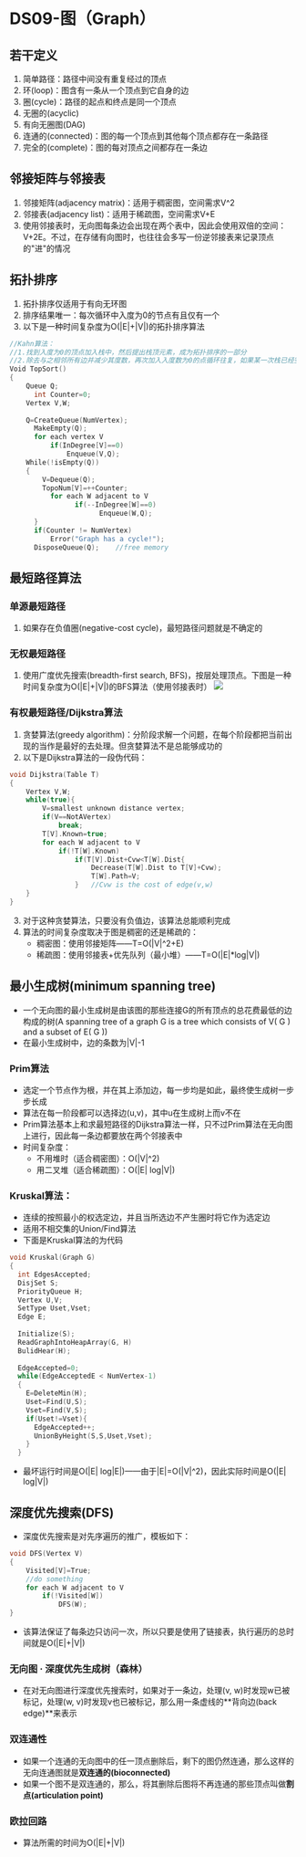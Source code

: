 # DS09-图（Graph）
## 若干定义
1. 简单路径：路径中间没有重复经过的顶点
2. 环(loop)：图含有一条从一个顶点到它自身的边
3. 圈(cycle)：路径的起点和终点是同一个顶点
4. 无圈的(acyclic)
5. 有向无圈图(DAG)
6. 连通的(connected)：图的每一个顶点到其他每个顶点都存在一条路径
7. 完全的(complete)：图的每对顶点之间都存在一条边
## 邻接矩阵与邻接表
1. 邻接矩阵(adjacency matrix)：适用于稠密图，空间需求V^2
2. 邻接表(adjacency list)：适用于稀疏图，空间需求V+E
3. 使用邻接表时，无向图每条边会出现在两个表中，因此会使用双倍的空间：V+2E。不过，在存储有向图时，也往往会多写一份逆邻接表来记录顶点的"进"的情况
## 拓扑排序
1. 拓扑排序仅适用于有向无环图  
2. 排序结果唯一：每次循环中入度为0的节点有且仅有一个  
3. 以下是一种时间复杂度为O(|E|+|V|)的拓扑排序算法
```c
//Kahn算法：
//1.找到入度为0的顶点加入栈中，然后提出栈顶元素，成为拓扑排序的一部分
//2.除去与之相邻所有边并减少其度数，再次加入入度数为0的点循环往复，如果某一次栈已经空了而且没有入读为0的点，那就是存在有向环。
Void TopSort()
{
    Queue Q;
	  int Counter=0;
    Vertex V,W;
    
    Q=CreateQueue(NumVertex);
	  MakeEmpty(Q);
	  for each vertex V
		  if(InDegree[V]==0)
		      Enqueue(V,Q);
    While(!isEmpty(Q))
    {
        V=Dequeue(Q);
        TopoNum[V]=++Counter;
		  for each W adjacent to V
				if(--InDegree[W]==0)
					  Enqueue(W,Q);
	  }
	  if(Counter != NumVertex)
		  Error("Graph has a cycle!");
	  DisposeQueue(Q);    //free memory
```

## 最短路径算法
### 单源最短路径
1. 如果存在负值圈(negative-cost cycle)，最短路径问题就是不确定的
### 无权最短路径
1. 使用广度优先搜索(breadth-first search, BFS)，按层处理顶点。下图是一种时间复杂度为O(|E|+|V|)的BFS算法（使用邻接表时）
![](DS09-%E5%9B%BE%EF%BC%88Graph%EF%BC%89/IMG_0364.JPG)

### 有权最短路径/Dijkstra算法
1. 贪婪算法(greedy algorithm)：分阶段求解一个问题，在每个阶段都把当前出现的当作是最好的去处理。但贪婪算法不是总能够成功的
2. 以下是Dijkstra算法的一段伪代码：
```cpp
void Dijkstra(Table T)
{
	Vertex V,W;
	while(true){
		V=smallest unknown distance vertex;
		if(V==NotAVertex)
			break;
		T[V].Known=true;
		for each W adjacent to V
			if(!T[W].Known)
				if(T[V].Dist+Cvw<T[W].Dist{
					Decrease(T[W].Dist to T[V]+Cvw);
					T[W].Path=V;
				}	//Cvw is the cost of edge(v,w)
	}
}
```
3. 对于这种贪婪算法，只要没有负值边，该算法总能顺利完成
4. 算法的时间复杂度取决于图是稠密的还是稀疏的：
	- 稠密图：使用邻接矩阵——T=O(|V|^2+E)
	- 稀疏图：使用邻接表+优先队列（最小堆）——T=O(|E|*log|V|)
## 最小生成树(minimum spanning tree)
- 一个无向图的最小生成树是由该图的那些连接G的所有顶点的总花费最低的边构成的树(A spanning tree of a graph G is a tree which consists of V( G ) and a subset of E( G ))
- 在最小生成树中，边的条数为|V|-1
### Prim算法
- 选定一个节点作为根，并在其上添加边，每一步均是如此，最终使生成树一步步长成
- 算法在每一阶段都可以选择边(u,v)，其中u在生成树上而v不在
- Prim算法基本上和求最短路径的Dijkstra算法一样，只不过Prim算法在无向图上进行，因此每一条边都要放在两个邻接表中
- 时间复杂度：
	- 不用堆时（适合稠密图）：O(|V|^2)
	- 用二叉堆（适合稀疏图）：O(|E| log|V|)
### Kruskal算法：
- 连续的按照最小的权选定边，并且当所选边不产生圈时将它作为选定边
- 适用不相交集的Union/Find算法
- 下面是Kruskal算法的为代码
```cpp
void Kruskal(Graph G)
{
  int EdgesAccepted;
  DisjSet S;
  PriorityQueue H;
  Vertex U,V;
  SetType Uset,Vset;
  Edge E;
  
  Initialize(S);
  ReadGraphIntoHeapArray(G, H)
  BulidHear(H);
  
  EdgeAccepted=0;
  while(EdgeAcceptedE < NumVertex-1)
  {
    E=DeleteMin(H);
    Uset=Find(U,S);
    Vset=Find(V,S);
    if(Uset!=Vset){
      EdgeAccepted++;
      UnionByHeight(S,S,Uset,Vset);
    }
  }
```
- 最坏运行时间是O(|E| log|E|)——由于|E|=O(|V|^2)，因此实际时间是O(|E| log|V|)
## 深度优先搜索(DFS)
- 深度优先搜索是对先序遍历的推广，模板如下：
```cpp
void DFS(Vertex V)
{
	Visited[V]=True;
	//do something
	for each W adjacent to V
		if(!Visited[W])
			DFS(W);
}
```
- 该算法保证了每条边只访问一次，所以只要是使用了链接表，执行遍历的总时间就是O(|E|+|V|)
### 无向图 · 深度优先生成树（森林）
- 在对无向图进行深度优先搜索时，如果对于一条边，处理(v, w)时发现w已被标记，处理(w, v)时发现v也已被标记，那么用一条虚线的**背向边(back edge)**来表示
### 双连通性
- 如果一个连通的无向图中的任一顶点删除后，剩下的图仍然连通，那么这样的无向连通图就是**双连通的(bioconnected)**
- 如果一个图不是双连通的，那么，将其删除后图将不再连通的那些顶点叫做**割点(articulation point)**
### 欧拉回路
- 算法所需的时间为O(|E|+|V|)
